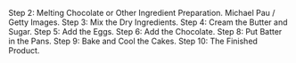 Step 2: Melting Chocolate or Other Ingredient Preparation. Michael Pau / Getty Images. Step 3: Mix the Dry Ingredients. Step 4: Cream the Butter and Sugar. Step 5: Add the Eggs. Step 6: Add the Chocolate. Step 8: Put Batter in the Pans. Step 9: Bake and Cool the Cakes. Step 10: The Finished Product.
